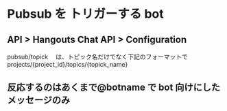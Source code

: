 # Pubsub を トリガーする bot

## API > Hangouts Chat API > Configuration

pubsub/topick 　は、トピック名だけでなく下記のフォーマットで
projects/{project_id}/topics/{topick_name}

## 反応するのはあくまで@botname で bot 向けにしたメッセージのみ
